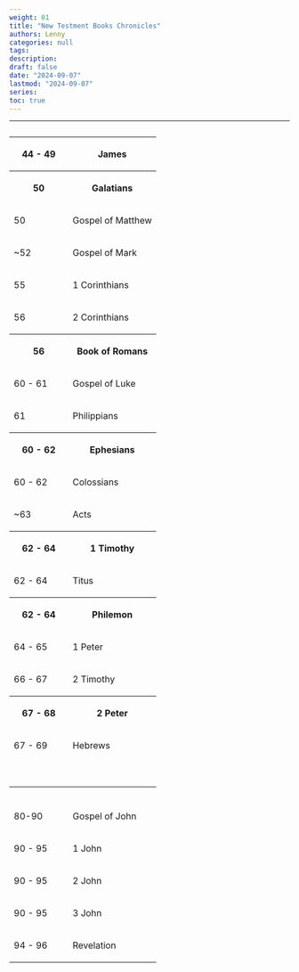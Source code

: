 ```yaml
---
weight: 01
title: "New Testment Books Chronicles"
authors: Lenny
categories: null
tags: 
description: 
draft: false
date: "2024-09-07"
lastmod: "2024-09-07"
series:
toc: true
---
```



<!--more-->
---

<table >
<caption style="text-align:left", align = "top"><b></b></caption>
<colgroup><col style="width: 40%" /><col style="width: 60%" />
</colgroup>
  <tr>
    <th><p>44 - 49
      </p></th>
    <th><p>James
      </p></th>
  </tr>
  <tr>
    <th><p>50
      </p></th>
    <th><p>Galatians
      </p></th>
  </tr>
  <tr>
    <td><p>50
      </p></td>
    <td><p>Gospel of Matthew
      </p></td>
  </tr>
  <tr>
    <td><p>~52
      </p></td>
    <td><p>Gospel of Mark
      </p></td>
  </tr>
  <tr>
    <td><p>55
      </p></td>
    <td><p>1 Corinthians
      </p></td>
  </tr>
  <tr>
    <td><p>56
      </p></td>
    <td><p>2 Corinthians
      </p></td>
  </tr>
  <tr>
    <th><p>56
      </p></th>
    <th><p>Book of Romans
      </p></th>
  </tr>
  <tr>
    <td><p>60 - 61
      </p></td>
    <td><p>Gospel of Luke
      </p></td>
  </tr>
  <tr>
    <td><p>61
      </p></td>
    <td><p>Philippians
      </p></td>
  </tr>
  <tr>
    <th><p>60 - 62
      </p></th>
    <th><p>Ephesians
      </p></th>
  </tr>
  <tr>
    <td><p>60 - 62
      </p></td>
    <td><p>Colossians
      </p></td>
  </tr>
  <tr>
    <td><p>~63
      </p></td>
    <td><p>Acts
      </p></td>
  </tr>
  <tr>
    <th><p>62 - 64
      </p></th>
    <th><p>1 Timothy
      </p></th>
  </tr>
  <tr>
    <td><p>62 - 64
      </p></td>
    <td><p>Titus
      </p></td>
  </tr>
  <tr>
    <th><p>62 - 64
      </p></th>
    <th><p>Philemon
      </p></th>
  </tr>
  <tr>
    <td><p>64 - 65
      </p></td>
    <td><p>1 Peter
      </p></td>
  </tr>
  <tr>
    <td><p>66 - 67
      </p></td>
    <td><p>2 Timothy
      </p></td>
  </tr>
  <tr>
    <th><p>67 - 68
      </p></th>
    <th><p>2 Peter
      </p></th>
  </tr>
  <tr>
    <td><p>67 - 69
      </p></td>
    <td><p>Hebrews
      </p></td>
  </tr>
  <tr>
    <td><p>
      </p></td>
    <td><p>
      </p></td>
  </tr>
  <tr>
    <td><p>
      </p></td>
    <td><p>
      </p></td>
  </tr>
  <tr>
    <th><p>
      </p></th>
    <th><p>
      </p></th>
  </tr>
  <tr>
    <td><p>80-90
      </p></td>
    <td><p>Gospel of John
      </p></td>
  </tr>
  <tr>
    <td><p>90 - 95
      </p></td>
    <td><p>1 John
      </p></td>
  </tr>
  <tr>
    <td><p>90 - 95
      </p></td>
    <td><p>2 John
      </p></td>
  </tr>
  <tr>
    <td><p>90 - 95
      </p></td>
    <td><p>3 John
      </p></td>
  </tr>
  <tr>
    <td><p>94 - 96
      </p></td>
    <td><p>Revelation
      </p></td>
  </tr>
</table>